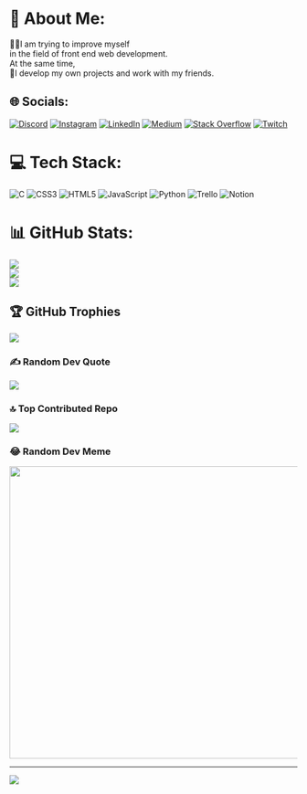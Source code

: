 # 👀 About Me:
👨‍💻I am trying to improve myself <br>in the field of front end web development. <br>At the same time, <br>🦾I develop my own projects and work with my friends.


## 🌐 Socials:
[![Discord](https://img.shields.io/badge/Discord-%237289DA.svg?logo=discord&logoColor=white)](https://discord.gg/mr.frk.) [![Instagram](https://img.shields.io/badge/Instagram-%23E4405F.svg?logo=Instagram&logoColor=white)](https://instagram.com/mr_frk_gl) [![LinkedIn](https://img.shields.io/badge/LinkedIn-%230077B5.svg?logo=linkedin&logoColor=white)](https://linkedin.com/in/https://www.linkedin.com/in/omer-faruk-gul/) [![Medium](https://img.shields.io/badge/Medium-12100E?logo=medium&logoColor=white)](https://medium.com/@mr.faruk) [![Stack Overflow](https://img.shields.io/badge/-Stackoverflow-FE7A16?logo=stack-overflow&logoColor=white)](https://stackoverflow.com/users/Mr.Faruk) [![Twitch](https://img.shields.io/badge/Twitch-%239146FF.svg?logo=Twitch&logoColor=white)](https://twitch.tv/0mer0mer0) 

# 💻 Tech Stack:
![C](https://img.shields.io/badge/c-%2300599C.svg?style=flat&logo=c&logoColor=white) ![CSS3](https://img.shields.io/badge/css3-%231572B6.svg?style=flat&logo=css3&logoColor=white) ![HTML5](https://img.shields.io/badge/html5-%23E34F26.svg?style=flat&logo=html5&logoColor=white) ![JavaScript](https://img.shields.io/badge/javascript-%23323330.svg?style=flat&logo=javascript&logoColor=%23F7DF1E) ![Python](https://img.shields.io/badge/python-3670A0?style=flat&logo=python&logoColor=ffdd54) ![Trello](https://img.shields.io/badge/Trello-%23026AA7.svg?style=flat&logo=Trello&logoColor=white) ![Notion](https://img.shields.io/badge/Notion-%23000000.svg?style=flat&logo=notion&logoColor=white)
# 📊 GitHub Stats:
![](https://github-readme-stats.vercel.app/api?username=mrfrkgl&theme=dark&hide_border=false&include_all_commits=false&count_private=false)<br/>
![](https://github-readme-streak-stats.herokuapp.com/?user=mrfrkgl&theme=dark&hide_border=false)<br/>
![](https://github-readme-stats.vercel.app/api/top-langs/?username=mrfrkgl&theme=dark&hide_border=false&include_all_commits=false&count_private=false&layout=compact)

## 🏆 GitHub Trophies
![](https://github-profile-trophy.vercel.app/?username=mrfrkgl&theme=matrix&no-frame=false&no-bg=false&margin-w=4)

### ✍️ Random Dev Quote
![](https://quotes-github-readme.vercel.app/api?type=horizontal&theme=dark)

### 🔝 Top Contributed Repo
![](https://github-contributor-stats.vercel.app/api?username=mrfrkgl&limit=5&theme=dark&combine_all_yearly_contributions=true)

### 😂 Random Dev Meme
<img src="https://rm.up.railway.app/" width="512px"/>

---
[![](https://visitcount.itsvg.in/api?id=mrfrkgl&icon=1&color=0)](https://visitcount.itsvg.in)

<!-- Proudly created with GPRM ( https://gprm.itsvg.in ) -->
